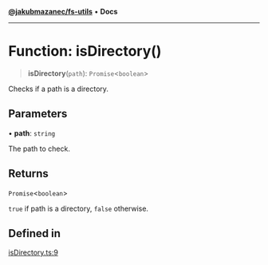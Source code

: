 [**@jakubmazanec/fs-utils**](../README.md) • **Docs**

---

# Function: isDirectory()

> **isDirectory**(`path`): `Promise`\<`boolean`\>

Checks if a path is a directory.

## Parameters

• **path**: `string`

The path to check.

## Returns

`Promise`\<`boolean`\>

`true` if path is a directory, `false` otherwise.

## Defined in

[isDirectory.ts:9](https://github.com/jakubmazanec/tools/blob/6ed2cc9bf798455a62cfc34def34fef748169fa2/packages/fs-utils/source/isDirectory.ts#L9)
